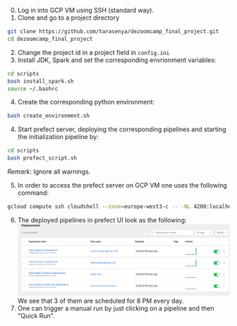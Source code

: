 0. Log in into GCP VM using SSH (standard way).
1. Clone and go to a project directory
```bash
git clone https://github.com/tarasenya/dezoomcamp_final_project.git
cd dezoomcamp_final_project
```
2. Change the project id in a  project field in ```config.ini```
3. Install JDK, Spark and set the corresponding envrionment variables:
```bash
cd scripts
bash install_spark.sh
source ~/.bashrc
```   
4. Create the corresponding python environment:
```bash
bash create_environment.sh
```
4. Start prefect server, deploying the corresponding pipelines and starting the initialization pipeline by:

```bash
cd scripts
bash prefect_script.sh
```
_Remark_: Ignore all warnings.

5. In order to access the prefect server on GCP VM one uses the following command:
```bash
gcloud compute ssh cloudshell --zone=europe-west3-c -- -NL 4200:localhost:4200
```   
6. The deployed pipelines in prefect UI look as the following:
![PrefectUIDeployments](../visualization/prefect_deployments.png)
We see that 3 of them are scheduled for 8 PM every day.
7. One can trigger a manual run by just clicking on a pipeline and then "Quick Run".